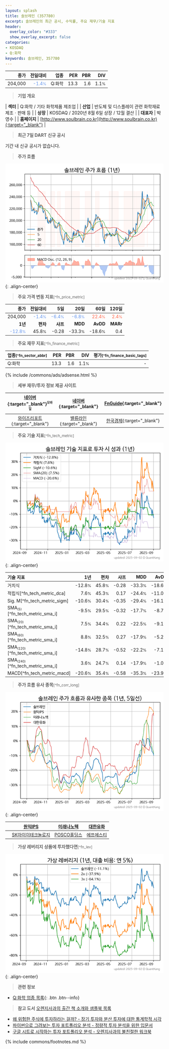 ```yaml
---
layout: splash
title: 솔브레인 (357780)
excerpt: 솔브레인의 최근 공시, 수익률, 주요 재무/기술 지표
header:
  overlay_color: "#333"
  show_overlay_excerpt: false
categories:
- KOSDAQ
- Q:화학
keywords: 솔브레인, 357780
---
```


| **종가** | **전일대비** | **업종** | **PER** | **PBR** | **DIV** |
| -------: | -----------: | -------: | ------: | ------: | ------: |
| 204,000 | <span style="color: cornflowerblue">-1.4<small>%</small></span> | Q:화학 | 13.3 | 1.6 | 1.1<small>%</small> |

<!-- more -->


> **기업 개요**<a id="company"></a>

| <span style="white-space:nowrap;">**섹터**</span> | Q:화학 / 기타 화학제품 제조업 |
| <span style="white-space:nowrap;">**산업**</span> | 반도체 및 디스플레이 관련 화학재료 제조ㆍ판매 등 |
| <span style="white-space:nowrap;">**상장**</span> | KOSDAQ / 2020년 8월 6일 상장 / 12월 결산 |
| <span style="white-space:nowrap;">**대표자**</span> | 박영수 |
| <span style="white-space:nowrap;">**홈페이지**</span> | [http://www.soulbrain.co.kr](http://www.soulbrain.co.kr){:target="_blank"} |


> **최근 7일 DART 신규 공시**<a id="dart"></a>

기간 내 신규 공시가 없습니다.


> **주가 흐름**<a id="price"></a>

![357780](/stock/images/357780.png){: .align-center}


> **주요 가격 변동 지표**<small>[^fn_price_metric]</small>

| **종가** | **전일대비** | **5일** | **20일** | **60일** | **120일** |
| -------: | -----------: | ------: | -------: | -------: | --------: |
| 204,000 | <span style="color: cornflowerblue">-1.4<small>%</small></span> | <span style="color: cornflowerblue">-6.4<small>%</small></span> | <span style="color: cornflowerblue">-6.8<small>%</small></span> | <span style="color: tomato">22.4<small>%</small></span> | <span style="color: tomato">2.4<small>%</small></span> |
| **1년** | **편차** | **샤프** | **MDD** | **AvDD** | **MARr** |
| <span style="color: cornflowerblue">-12.8<small>%</small></span> | 45.8<small>%</small> | -0.28 | -33.3<small>%</small> | -18.6<small>%</small> | 0.4 |


> **주요 재무 지표**<small>[^fn_finance_metric]</small>

| **업종**<small>[^fn_sector_abbr]</small> | **PER** | **PBR** | **DIV** | **평가**<small>[^fn_finance_basic_tags]</small> |
| :--------------------------------------- | ------: | ------: | ------: | ----------------------------------------------: |
| Q:화학 | 13.3 | 1.6 | 1.1<small>%</small> | - |



{% include /commons/ads/adsense.html %}

> **세부 재무/투자 정보 제공 사이트**

| [네이버](https://m.stock.naver.com/domestic/stock/357780/finance/summary){:target="_blank"}<sup><small>모바일</small></sup> | [네이버](https://finance.naver.com/item/coinfo.naver?code=357780){:target="_blank"} | [FnGuide](https://comp.fnguide.com/SVO2/ASP/SVD_Invest.asp?gicode=A357780&MenuYn=Y){:target="_blank"} |
| :---: | :---: | :---: |
| [와이즈리포트](https://comp.wisereport.co.kr/company/c1040001.aspx?cmp_cd=357780){:target="_blank"} | [밸류라인](https://www.valueline.co.kr/finance/summary/357780){:target="_blank"} | [한국경제](https://markets.hankyung.com/stock/357780/financial-summary){:target="_blank"} |


> **주요 기술 지표**<small>[^fn_tech_metric]</small>


![357780](/stock/images/357780_tech.png){: .align-center}

| **기술 지표** | **1년** | **편차** | **샤프** | **MDD** | **AvDD** |
| :------------ | ------: | -----------: | -------: | ------: | -------: |
| 거치식 | -12.8<small>%</small> | 45.8<small>%</small> | -0.28 | -33.3<small>%</small> | -18.6<small>%</small> |
| 적립식[^fn_tech_metric_dca] | 7.6<small>%</small> | 45.3<small>%</small> | 0.17 | -24.4<small>%</small> | -11.0<small>%</small> |
| Sig. M[^fn_tech_metric_sigm] | -10.6<small>%</small> | 30.4<small>%</small> | -0.35 | -29.4<small>%</small> | -16.1<small>%</small> |
| SMA<small><sub>(5)</sub></small>[^fn_tech_metric_sma_i] | -9.5<small>%</small> | 29.5<small>%</small> | -0.32 | -17.7<small>%</small> | -8.7<small>%</small> |
| SMA<small><sub>(20)</sub></small>[^fn_tech_metric_sma_i] | 7.5<small>%</small> | 34.4<small>%</small> | 0.22 | -22.5<small>%</small> | -9.1<small>%</small> |
| SMA<small><sub>(60)</sub></small>[^fn_tech_metric_sma_i] | 8.8<small>%</small> | 32.5<small>%</small> | 0.27 | -17.9<small>%</small> | -5.2<small>%</small> |
| SMA<small><sub>(120)</sub></small>[^fn_tech_metric_sma_i] | -14.8<small>%</small> | 28.7<small>%</small> | -0.52 | -22.2<small>%</small> | -7.1<small>%</small> |
| SMA<small><sub>(240)</sub></small>[^fn_tech_metric_sma_i] | 3.6<small>%</small> | 24.7<small>%</small> | 0.14 | -17.9<small>%</small> | -1.0<small>%</small> |
| MACD[^fn_tech_metric_macd] | -20.6<small>%</small> | 35.4<small>%</small> | -0.58 | -35.3<small>%</small> | -23.9<small>%</small> |


> **주가 흐름 유사 종목**<a id="corr"></a><small>[^fn_corr_long]</small>

![357780](/stock/images/357780_corr.png){: .align-center}

|       | [원익IPS](/240810/) | [미래나노텍](/095500/) | [대한유화](/006650/) |
| :---: | :------------------------------------: | :------------------------------------: | :------------------------------------: |
|       | [SK아이이테크놀로지](/361610/) | [POSCO홀딩스](/005490/) | [에프에스티](/036810/) |


> **가상 레버리지 상품에 투자했다면**<a id="2x"></a><small>[^fn_lev]</small>

![357780](/stock/images/357780_2x.png){: .align-center}


> **관련 정보**

- [Q:화학 업종 목록](/stats/sector/kosdaq_업종_화학_종목/){: .btn .btn--info}

> **참고 도서** [오렌지사과의 출간 책 소개와 샘플북 목록](https://kongdori.tistory.com/691)

- [왜 위험한 주식에 투자하라는 걸까? - 장기 투자와 분산 투자에 대한 통계학적 시각](https://kongdori.tistory.com/421)
- [파이썬으로 그려보는 투자 포트폴리오 분석  - 정량적 투자 분석을 위한 입문서](https://kongdori.tistory.com/643)
- [구글 시트로 시작하는 투자 포트폴리오 분석 - 오렌지사과의 불친절한 워크북](https://kongdori.tistory.com/449)


{% include commons/footnotes.md %}